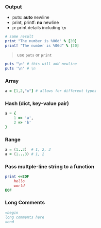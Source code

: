 ### Output
- puts: **auto** newline
- print, printf: **no** newline
- p: print details including `\n`
```ruby
# same result
print "The number is %06d" % [20]
printf "The number is %06d" % [20]
```
> use `puts` or `print`

```ruby
puts "\n" # this will add newline
puts '\n' # \n
```

### Array
```ruby
a = [1,2,"x"] # allows for different types
```
### Hash (dict, key-value pair)
```ruby
a = {
    1 => 'a',
    2 => 'b'
}
```
### Range
```ruby
a = (1..3)  # 1, 2, 3
a = (1...3) # 1, 2
```

### Pass multple-line string to a function
```ruby
print <<EOF
    hello
    world
EOF
```

### Long Comments
```ruby
=begin
long comments here
=end
```


